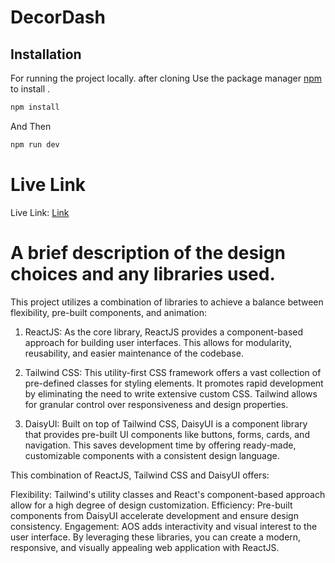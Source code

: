 # DecorDash


## Installation
For running the project locally. after cloning
Use the package manager [npm](https://www.npmjs.com/) to install .

```bash
npm install
```
And Then

```bash
npm run dev
```
# Live Link 
Live Link: [Link](https://decor-dash-9e7a1.web.app/)

# A brief description of the design choices and any libraries used.
This project utilizes a combination of libraries to achieve a balance between flexibility, pre-built components, and animation:

1. ReactJS: As the core library, ReactJS provides a component-based approach for building user interfaces. This allows for modularity, reusability, and easier maintenance of the codebase.

2. Tailwind CSS: This utility-first CSS framework offers a vast collection of pre-defined classes for styling elements. It promotes rapid development by eliminating the need to write extensive custom CSS. Tailwind allows for granular control over responsiveness and design properties.

3. DaisyUI: Built on top of Tailwind CSS, DaisyUI is a component library that provides pre-built UI components like buttons, forms, cards, and navigation. This saves development time by offering ready-made, customizable components with a consistent design language.


This combination of ReactJS, Tailwind CSS and DaisyUI offers:

Flexibility: Tailwind's utility classes and React's component-based approach allow for a high degree of design customization.
Efficiency: Pre-built components from DaisyUI accelerate development and ensure design consistency.
Engagement: AOS adds interactivity and visual interest to the user interface.
By leveraging these libraries, you can create a modern, responsive, and visually appealing web application with ReactJS.



